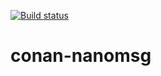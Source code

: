 [![Build status](https://ci.appveyor.com/api/projects/status/2hv00faijd5rrf0h/branch/master?svg=true)](https://ci.appveyor.com/project/SechinM/conan-nanomsg/branch/master)

# conan-nanomsg
